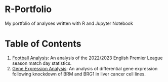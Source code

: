 # R-Portfolio
My portfolio of analyses written with R and Jupyter Notebook

# Table of Contents
1. [Football Analysis](https://github.com/dare-afolabi/R-Portfolio/tree/311b964aac699edf1f403d944dbbb47e794476da/Football%20Analysis): An analysis of the 2022/2023 English Premier League season match day statistics.
2. [Gene Expression Analysis](https://github.com/dare-afolabi/R-Portfolio/tree/6aab2704f2d8a7b68779d3b950acbd610617ed51/Gene%20Expression%20Analysis): An analysis of differential gene expression following knockdown of BRM and BRG1 in liver cancer cell lines.
